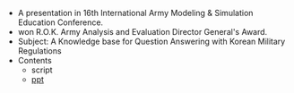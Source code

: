 - A presentation in 16th International Army Modeling & Simulation Education Conference.
- won R.O.K. Army Analysis and Evaluation Director General's Award.
- Subject: A Knowledge base for Question Answering with Korean Military Regulations
- Contents
	- script
	- [ppt](./mns_ppt.pdf)
